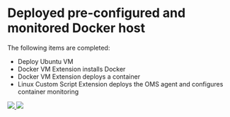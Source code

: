 # Deployed pre-configured and monitored Docker host

The following items are completed:

- Deploy Ubuntu VM
- Docker VM Extension installs Docker
- Docker VM Extension deploys a container
- Linux Custom Script Extension deploys the OMS agent and configures container monitoring


<a href="https://portal.azure.com/#create/Microsoft.Template/uri/https%3A%2F%2Fraw.githubusercontent.com%2Fneilpeterson%2Fnepeters-azure-Templates%2Fmaster%2Fubuntu-jenkins%2Fazuredeploy.json" target="_blank">
    <img src="http://azuredeploy.net/deploybutton.png"/>
</a>
<a href="http://armviz.io/#/?load=https%3A%2F%2Fraw.githubusercontent.com%2Fneilpeterson%2Fnepeters-azure-Templates%2Fmaster%2Fubuntu-jenkins%2Fazuredeploy.json" target="_blank">
    <img src="http://armviz.io/visualizebutton.png"/>
</a>
